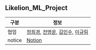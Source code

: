 ## Likelion_ML_Project

|구분|정보|
|--|--|
|협업|[정희경](https://github.com/helena.jeong.hk), [전명운](https://github.com/JeonMyengUn), [김민수](https://github.com/tlqpffls), [이규림](https://github.com/gyuuzzang)|
|notice|[Notion](https://aspiring-speedwell-f30.notion.site/38e7000f2220488a8598d1c4165168f6?v=3848f46d77d8451aa6500ab46953931e)|
